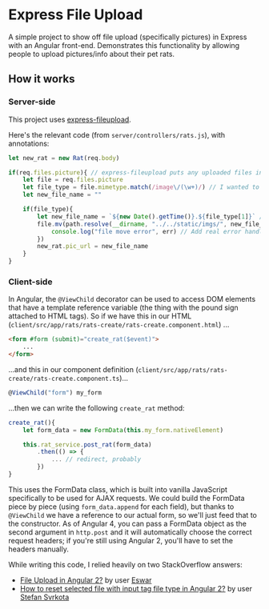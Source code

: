 # Express File Upload

A simple project to show off file upload (specifically pictures) in Express with an Angular front-end.  Demonstrates this functionality by allowing people to upload pictures/info about their pet rats.

## How it works

### Server-side

This project uses [express-fileupload](https://www.npmjs.com/package/express-fileupload).

Here's the relevant code (from `server/controllers/rats.js`), with annotations:

```javascript
let new_rat = new Rat(req.body)

if(req.files.picture){ // express-fileupload puts any uploaded files in an object saved under req.files.  In this case, my form has a field named "picture", so the uploaded file is in req.files.picture
    let file = req.files.picture
    let file_type = file.mimetype.match(/image\/(\w+)/) // I wanted to make sure that the uploaded file was actually an image and grab the extension for when I rename the file later.  There's _probably_ a better way to do this, such as by inspecting the file name instead of the mimetype.
    let new_file_name = ""

    if(file_type){
        let new_file_name = `${new Date().getTime()}.${file_type[1]}` // I was concerned that two users would upload files with the same name, so I rename the picture to the Unix time it was received (to the millisecond).  Now there's a potential problem if two images come in at the exact same moment, but that at least seems unlikely.  One solution would be to name the file after the database _id instead (assuming there's exactly one image per database, as in this project)
        file.mv(path.resolve(__dirname, "../../static/imgs/", new_file_name), (err) => { // I could not figure out where express-fileupload saves the uploaded files by default; it certainly doesn't put them anywhere in the project directory.  Best guess is that it's saving them in a temporary folder.  In any case, to actually access the picture again, I have to move it.
            console.log("file move error", err) // Add real error handling here, natch
        })
        new_rat.pic_url = new_file_name
    }
}
```

### Client-side

In Angular, the `@ViewChild` decorator can be used to access DOM elements that have a template reference variable (the thing with the pound sign attached to HTML tags).  So if we have this in our HTML (`client/src/app/rats/rats-create/rats-create.component.html`) ...

```html
<form #form (submit)="create_rat($event)">
    ...
</form>
```

...and this in our component definition (`client/src/app/rats/rats-create/rats-create.component.ts`)...

```typescript
@ViewChild("form") my_form
```

...then we can write the following `create_rat` method:

```typescript
create_rat(){
    let form_data = new FormData(this.my_form.nativeElement)

    this.rat_service.post_rat(form_data)
        .then(() => {
            ... // redirect, probably
        })
}
```

This uses the FormData class, which is built into vanilla JavaScript specifically to be used for AJAX requests.  We could build the FormData piece by piece (using `form_data.append` for each field), but thanks to `@ViewChild` we have a reference to our actual form, so we'll just feed that to the constructor.  As of Angular 4, you can pass a FormData object as the second argument in `http.post` and it will automatically choose the correct request headers; if you're still using Angular 2, you'll have to set the headers manually.

While writing this code, I relied heavily on two StackOverflow answers: 
* [File Upload in Angular 2?](https://stackoverflow.com/a/40216616/5749040) by user [Eswar](https://stackoverflow.com/users/4793153/eswar)
* [How to reset selected file with input tag file type in Angular 2?](https://stackoverflow.com/a/40165524/5749040) by user [Stefan Svrkota](https://stackoverflow.com/users/6677986/stefan-svrkota)


